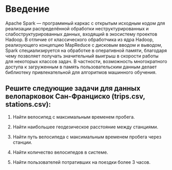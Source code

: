 # Введение

Apache Spark — программный каркас с открытым исходным кодом для реализации распределённой обработки неструктурированных и слабоструктурированных данных, входящий в экосистему проектов Hadoop. В отличие от классического обработчика из ядра Hadoop, реализующего концепцию MapReduce с дисковым вводом и выводом, Spark специализируется на обработке в оперативной памяти, благодаря чему позволяет получать значительный выигрыш в скорости работы для некоторых классов задач. В частности, возможность многократного доступа к загруженным в память пользовательским данным делает библиотеку привлекательной для алгоритмов машинного обучения.

## Решите следующие задачи для данных велопарковок Сан-Франциско (trips.csv, stations.csv):

1. Найти велосипед с максимальным временем пробега.

2. Найти наибольшее геодезическое расстояние между станциями.

3. Найти путь велосипеда с максимальным временем пробега через станции.

4. Найти количество велосипедов в системе.

5. Найти пользователей потративших на поездки более 3 часов.
